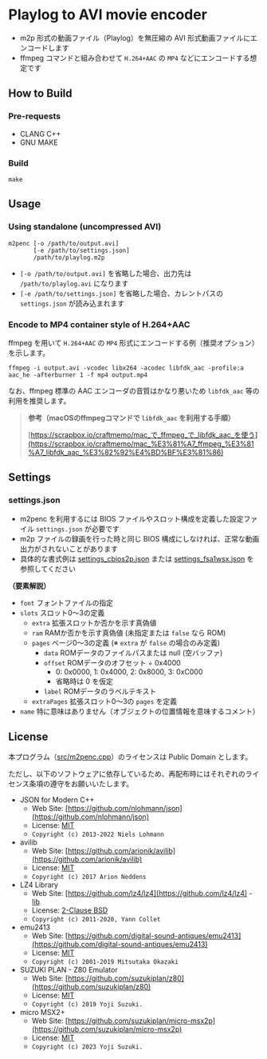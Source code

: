 # Playlog to AVI movie encoder

- m2p 形式の動画ファイル（Playlog）を無圧縮の AVI 形式動画ファイルにエンコードします
- ffmpeg コマンドと組み合わせて `H.264+AAC` の `MP4` などにエンコードする想定です

## How to Build

### Pre-requests

- CLANG C++
- GNU MAKE

### Build

```
make
```

## Usage

### Using standalone (uncompressed AVI)

```
m2penc [-o /path/to/output.avi]
       [-e /path/to/settings.json]
       /path/to/playlog.m2p
```

- `[-o /path/to/output.avi]` を省略した場合、出力先は `/path/to/playlog.avi` になります
- `[-e /path/to/settings.json]` を省略した場合、カレントパスの `settings.json` が読み込まれます

### Encode to MP4 container style of H.264+AAC

ffmpeg を用いて `H.264+AAC` の `MP4` 形式にエンコードする例（推奨オプション）を示します。

```
ffmpeg -i output.avi -vcodec libx264 -acodec libfdk_aac -profile:a aac_he -afterburner 1 -f mp4 output.mp4
```

なお、ffmpeg 標準の AAC エンコーダの音質はかなり悪いため `libfdk_aac` 等の利用を推奨します。

> __参考（macOSのffmpegコマンドで `libfdk_aac` を利用する手順）__
>
> [https://scrapbox.io/craftmemo/mac_で_ffmpeg_で_libfdk_aac_を使う](https://scrapbox.io/craftmemo/mac_%E3%81%A7_ffmpeg_%E3%81%A7_libfdk_aac_%E3%82%92%E4%BD%BF%E3%81%86)

## Settings

### settings.json

- m2penc を利用するには BIOS ファイルやスロット構成を定義した設定ファイル `settings.json` が必要です
- m2p ファイルの録画を行った時と同じ BIOS 構成にしなければ、正常な動画出力がされないことがあります
- 具体的な書式例は [settings_cbios2p.json](settings_cbios2p.json) または [settings_fsa1wsx.json](settings_fsa1wsx.json) を参照してください

__（要素解説）__

- `font` フォントファイルの指定
- `slots` スロット0〜3の定義
  - `extra` 拡張スロットか否かを示す真偽値
  - `ram` RAMか否かを示す真偽値 (未指定または `false` なら ROM) 
  - `pages` ページ0〜3の定義 (※ `extra` が `false` の場合のみ定義)
    - `data` ROMデータのファイルパスまたは null (空バッファ)
    - `offset` ROMデータのオフセット ÷ 0x4000
      - 0: 0x0000, 1: 0x4000, 2: 0x8000, 3: 0xC000
      - 省略時は 0 を仮定
    - `label` ROMデータのラベルテキスト
  - `extraPages` 拡張スロット0〜3の `pages` を定義
- `name` 特に意味はありません（オブジェクトの位置情報を意味するコメント）

## License

本プログラム（[src/m2penc.cpp](src/m2penc.cpp)）のライセンスは Public Domain とします。

ただし、以下のソフトウェアに依存しているため、再配布時にはそれぞれのライセンス条項の遵守をお願いいたします。

- JSON for Modern C++
  - Web Site: [https://github.com/nlohmann/json](https://github.com/nlohmann/json)
  - License: [MIT](src/json/LICENSE.MIT)
  - `Copyright (c) 2013-2022 Niels Lohmann`
- avilib
  - Web Site: [https://github.com/arionik/avilib](https://github.com/arionik/avilib)
  - License: [MIT](src/avilib/LICENSE)
  - `Copyright (c) 2017 Arion Neddens`
- LZ4 Library
  - Web Site: [https://github.com/lz4/lz4](https://github.com/lz4/lz4) - [lib](https://github.com/lz4/lz4/tree/dev/lib)
  - License: [2-Clause BSD](../../licenses-copy/lz4-library.txt)
  - `Copyright (c) 2011-2020, Yann Collet`
- emu2413
  - Web Site: [https://github.com/digital-sound-antiques/emu2413](https://github.com/digital-sound-antiques/emu2413)
  - License: [MIT](../../licenses-copy/emu2413.txt)
  - `Copyright (c) 2001-2019 Mitsutaka Okazaki`
- SUZUKI PLAN - Z80 Emulator
  - Web Site: [https://github.com/suzukiplan/z80](https://github.com/suzukiplan/z80)
  - License: [MIT](../../licenses-copy/z80.txt)
  - `Copyright (c) 2019 Yoji Suzuki.`
- micro MSX2+
  - Web Site: [https://github.com/suzukiplan/micro-msx2p](https://github.com/suzukiplan/micro-msx2p)
  - License: [MIT](../../LICENSE.txt)
  - `Copyright (c) 2023 Yoji Suzuki.`
